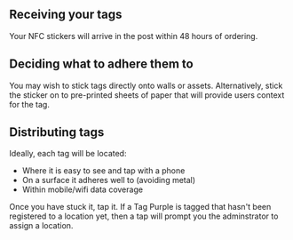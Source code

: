 ## Receiving your tags

Your NFC stickers will arrive in the post within 48 hours of ordering.

## Deciding what to adhere them to
You may wish to stick tags directly onto walls or assets. Alternatively, stick the sticker on to pre-printed sheets of paper that will provide users context for the tag.

## Distributing tags
Ideally, each tag will be located:
- Where it is easy to see and tap with a phone
- On a surface it adheres well to (avoiding metal)
- Within mobile/wifi data coverage

Once you have stuck it, tap it.
If a Tag Purple is tagged that hasn't been registered to a location yet, then a tap will prompt you the adminstrator to assign a location.
<!--stackedit_data:
eyJoaXN0b3J5IjpbLTE3OTk2NjM1OSwtNDQzNzQ0MDYwXX0=
-->
